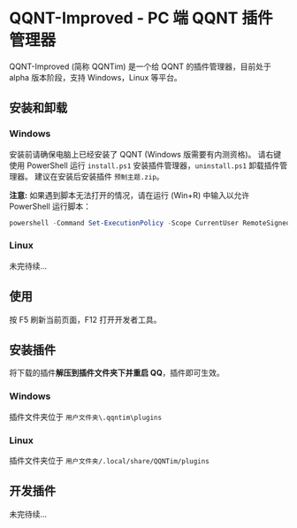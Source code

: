 # QQNT-Improved - PC 端 QQNT 插件管理器

QQNT-Improved (简称 QQNTim) 是一个给 QQNT 的插件管理器，目前处于 alpha 版本阶段，支持 Windows，Linux 等平台。

## 安装和卸载

### Windows

安装前请确保电脑上已经安装了 QQNT (Windows 版需要有内测资格)。
请右键使用 PowerShell 运行 `install.ps1` 安装插件管理器，`uninstall.ps1` 卸载插件管理器。
建议在安装后安装插件 `预制主题.zip`。

**注意:** 如果遇到脚本无法打开的情况，请在运行 (Win+R) 中输入以允许 PowerShell 运行脚本：

```powershell
powershell -Command Set-ExecutionPolicy -Scope CurrentUser RemoteSigned -Force
```

### Linux

未完待续...

## 使用

按 F5 刷新当前页面，F12 打开开发者工具。

## 安装插件

将下载的插件**解压到插件文件夹下并重启 QQ**，插件即可生效。

### Windows

插件文件夹位于 `用户文件夹\.qqntim\plugins`

### Linux

插件文件夹位于 `用户文件夹/.local/share/QQNTim/plugins`

## 开发插件

未完待续...
